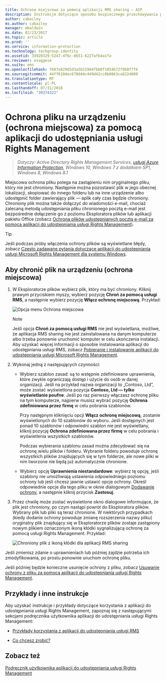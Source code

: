 ```yaml
---
title: Ochrona miejscowa za pomocą aplikacji RMS sharing — AIP
description: Instrukcje dotyczące sposobu bezpiecznego przechowywania pliku na komputerze, serwerze lub innym urządzeniu magazynującym.
author: cabailey
ms.author: cabailey
manager: mbaldwin
ms.date: 02/23/2017
ms.topic: article
ms.prod: ''
ms.service: information-protection
ms.technology: techgroup-identity
ms.assetid: 33920329-5247-4f6c-8651-6227afb4a1fa
ms.reviewer: esaggese
ms.suite: ems
ms.openlocfilehash: f687e82965d3a5b219d4fbb0f1054b72f9b0f7f6
ms.sourcegitcommit: 44ff610dec678604c449d42cc0b0863ca8224009
ms.translationtype: MT
ms.contentlocale: pl-PL
ms.lasthandoff: 07/31/2018
ms.locfileid: "39374322"
---
```

# <a name="protect-a-file-on-a-device-protect-in-place-by-using-the-rights-management-sharing-application"></a>Ochrona pliku na urządzeniu (ochrona miejscowa) za pomocą aplikacji do udostępniania usługi Rights Management

>*Dotyczy: Active Directory Rights Management Services, [usługi Azure Information Protection](https://azure.microsoft.com/pricing/details/information-protection), Windows 10, Windows 7 z dodatkiem SP1, Windows 8, Windows 8.1*

Miejscowa ochrona pliku polega na zastąpieniu nim oryginalnego pliku, który nie jest chroniony. Następnie można pozostawić plik w jego obecnej lokalizacji, skopiować do innego folderu lub na inne urządzenie albo udostępnić folder zawierający plik — aplik cały czas będzie chroniony. Chroniony plik można także dołączyć do wiadomości e-mail, chociaż zalecaną metodą udostępniania pliku chronionego pocztą e-mail jest bezpośrednie dołączenie go z poziomu Eksploratora plików lub aplikacji pakietu Office (zobacz [Ochrona plików udostępnianych pocztą e-mail za pomocą aplikacji do udostępniania usługi Rights Management](sharing-app-protect-by-email.md)).

> [!TIP]
> Jeśli podczas próby włączenia ochrony plików są wyświetlane błędy, zobacz [Często zadawane pytania dotyczące aplikacji do udostępniania usługi Microsoft Rights Management dla systemu Windows](http://go.microsoft.com/fwlink/?LinkId=303971).

## <a name="to-protect-a-file-on-a-device-protect-in-place"></a>Aby chronić plik na urządzeniu (ochrona miejscowa)

1.  W Eksploratorze plików wybierz plik, który ma być chroniony. Kliknij prawym przyciskiem myszy, wybierz pozycję **Chroń za pomocą usługi RMS**, a następnie wybierz pozycję **Włącz ochronę miejscową**. Przykład:

    ![Opcja menu Ochrona miejscowa](../media/ADRMS_MSRMSApp_SP_CompanyDefined.png)

    > [!NOTE]
    > Jeśli opcja **Chroń za pomocą usługi RMS** nie jest wyświetlana, możliwe, że aplikacja RMS sharing nie jest zainstalowana na danym komputerze albo trzeba ponownie uruchomić komputer w celu ukończenia instalacji. Aby uzyskać więcej informacji o sposobie instalowania aplikacji do udostępniania usługi RMS, zobacz [Pobieranie i instalowanie aplikacji do udostępniania usługi Microsoft Rights Management](install-sharing-app.md).

2.  Wykonaj jedną z następujących czynności:

    -   Wybierz szablon zasad: są to wstępnie zdefiniowane uprawnienia, które zwykle ograniczają dostęp i użycie do osób w danej organizacji. Jeśli na przykład nazwa organizacji to „Contoso, Ltd”, może zostać wyświetlona pozycja **Contoso, Ltd — tylko wyświetlanie poufne**. Jeśli po raz pierwszy włączasz ochronę pliku na tym komputerze, najpierw musisz wybrać pozycję **Ochrona zdefiniowana przez firmę** w celu pobrania szablonów.

        Przy następnym kliknięciu opcji **Włącz ochronę miejscową**, zostanie wyświetlonych do 10 szablonów do wyboru. Jeśli dostępnych jest ponad 10 szablonów i odpowiedni szablon nie jest wyświetlany, kliknij pozycję **Ochrona zdefiniowana przez firmę** w celu pobrania i wyświetlenia wszystkich szablonów.

        Podczas wybierania szablonu zasad można zdecydować się na ochronę wielu plików i folderu. Wybranie folderu powoduje ochronę wszystkich plików znajdujących się w tym folderze, ale nowe pliki w nim tworzone nie będą już automatycznie chronione.

    -   Wybierz opcję **Uprawnienia niestandardowe**: wybierz tę opcję, jeśli szablony nie umożliwiają ustawienia odpowiedniego poziomu ochrony lub jeśli chcesz jawnie ustawić opcje ochrony. Określ odpowiednie opcje dla tego pliku w oknie dialogowym [Dodawanie ochrony](sharing-app-dialog-box.md), a następnie kliknij przycisk **Zastosuj**.

3.  Przez chwilę może zostać wyświetlone okno dialogowe informujące, że plik jest chroniony, po czym nastąpi powrót do Eksploratora plików. Wybrany plik lub pliki są teraz chronione. W niektórych przypadkach (kiedy dodanie ochrony powoduje zmianę rozszerzenia nazwy pliku) oryginalny plik znajdujący się w Eksploratorze plików zostaje zastąpiony nowym plikiem oznaczonym ikoną kłódki sygnalizującą ochronę za pomocą usługi Rights Management. Przykład:

    ![Chroniony plik z ikoną kłódki dla aplikacji RMS sharing](../media/ADRMS_MSRMSApp_Pfile.png)

Jeśli zmienisz zdanie o uprawnieniach lub później zajdzie potrzeba ich zmodyfikowania, po prostu ponownie uruchom ochronę pliku.

Jeśli później będzie konieczne usunięcie ochrony z pliku, zobacz [Usuwanie ochrony z pliku za pomocą aplikacji do udostępniania usługi Rights Management](sharing-app-remove-protection.md).

## <a name="examples-and-other-instructions"></a>Przykłady i inne instrukcje
Aby uzyskać instrukcje i przykłady dotyczące korzystania z aplikacji do udostępniania usługi Rights Management, zapoznaj się z następującymi sekcjami podręcznika użytkownika aplikacji do udostępniania usługi Rights Management:

-   [Przykłady korzystania z aplikacji do udostępniania usługi RMS](sharing-app-user-guide.md#examples-for-using-the-rms-sharing-application)

-   [Co chcesz zrobić?](sharing-app-user-guide.md#what-do-you-want-to-do)

## <a name="see-also"></a>Zobacz też
[Podręcznik użytkownika aplikacji do udostępniania usługi Rights Management](sharing-app-user-guide.md)
